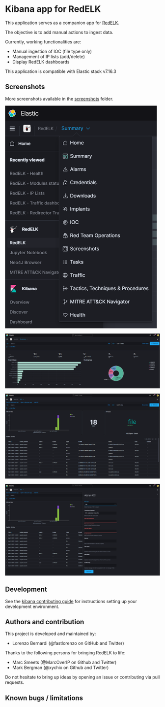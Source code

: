 # Kibana app for RedELK

This application serves as a companion app for [RedELK](https://github.com/outflanknl/redelk).

The objective is to add manual actions to ingest data.

Currently, working functionalities are:
- Manual ingestion of IOC (file type only)
- Management of IP lists (add/delete)
- Display RedELK dashboards

This application is compatible with Elastic stack v7.16.3

## Screenshots

More screenshots available in the [screenshots](screenshots/) folder.

![Navigation](screenshots/redelk-navigation.png "Navigation")

![Summary dashboard](screenshots/redelk-summary-dark.png "Summary dashboard")

![IOC dashboard](screenshots/redelk-ioc.png "IOC dashboard")

![IOC manual ingestion](screenshots/redelk-ioc-add-file.png "IOC manual ingestion")


## Development

See the [kibana contributing guide](https://github.com/elastic/kibana/blob/master/CONTRIBUTING.md) for instructions setting up your development environment.

## Authors and contribution

This project is developed and maintained by:

- Lorenzo Bernardi (@fastlorenzo on GitHub and Twitter)

Thanks to the following persons for bringing RedELK to life:

- Marc Smeets (@MarcOverIP on Github and Twitter)
- Mark Bergman (@xychix on Github and Twitter)

Do not hesitate to bring up ideas by opening an issue or contributing via pull requests.

## Known bugs / limitations

